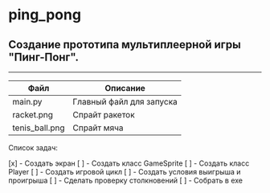 # ping_pong
## Создание прототипа мультиплеерной игры "Пинг-Понг".
---
| Файл| Описание|
|-----|---------|
| main.py| Главный файл для запуска|
| racket.png| Спрайт ракеток|
| tenis_ball.png| Спрайт мяча|

Список задач:

[x] - Создать экран
[ ] - Создать класс GameSprite
[ ] - Создать класс Player
[ ] - Создать игровой цикл
[ ] - Создать условия выигрыша и проигрыша
[ ] - Сделать проверку столкновений
[ ] - Собрать в exe
